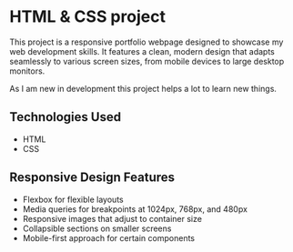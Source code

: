 
# HTML & CSS project

This project is a responsive portfolio webpage designed to showcase my web development skills. It features a clean, modern design that adapts seamlessly to various screen sizes, from mobile devices to large desktop monitors.

As I am new in development this project helps a lot to learn new things.

## Technologies Used
- HTML
- CSS
## Responsive Design Features
- Flexbox  for flexible layouts
- Media queries for breakpoints at 1024px, 768px, and 480px
- Responsive images that adjust to container size
- Collapsible sections on smaller screens
- Mobile-first approach for certain components
